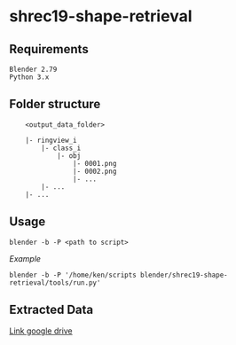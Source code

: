 # shrec19-shape-retrieval
## Requirements
 

```
Blender 2.79
Python 3.x
```
## Folder structure

```
	<output_data_folder>
	
	|- ringview_i
		|- class_i
			|- obj
				|- 0001.png
				|- 0002.png
				|- ...
		|- ...
	|- ...
```

## Usage
```
blender -b -P <path to script>
```
*Example*
```
blender -b -P '/home/ken/scripts blender/shrec19-shape-retrieval/tools/run.py'
```
## Extracted Data
[Link google drive](https://drive.google.com/drive/folders/1-JIGt7aIjtBkBxnA2kHeXaSDpMEhuno5?usp=sharing)

